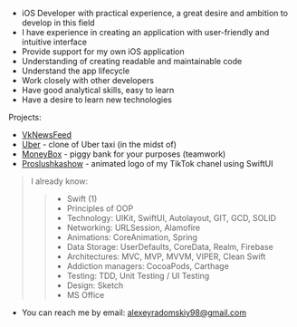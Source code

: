 - iOS Developer with practical experience, a great desire and ambition to develop in this field
- I have experience in creating an application with user-friendly and intuitive interface
- Provide support for my own iOS application
- Understanding of creating readable and maintainable code
- Understand the app lifecycle
- Work closely with other developers
- Have good analytical skills, easy to learn
- Have a desire to learn new technologies

Projects:
* [VkNewsFeed](https://github.com/AlexeyRadomskiy/VkNewsFeed/tree/main)
* [Uber](https://github.com/AlexeyRadomskiy/Uber.git) - clone of Uber taxi (in the midst of)
* [MoneyBox](https://github.com/AlexeyRadomskiy/MoneyBox.git) - piggy bank for your purposes (teamwork)
* [Proslushkashow](https://github.com/AlexeyRadomskiy/MyMoodLogoSwiftUI.git) - animated logo of my TikTok chanel using SwiftUI


> I already know:
>>  * Swift (1)
>>  * Principles of OOP
>>  * Technology: UIKit, SwiftUI, Autolayout, GIT, GCD, SOLID
>>  * Networking: URLSession, Alamofire
>>  * Animations: CoreAnimation, Spring
>>  * Data Storage: UserDefaults, CoreData, Realm, Firebase
>>  * Architectures: MVC, MVP, MVVM, VIPER, Clean Swift
>>  * Addiction managers: CocoaPods, Carthage
>>  * Testing: TDD, Unit Testing / UI Testing
>>  * Design: Sketch
>>  * MS Office
    
- You can reach me by email: alexeyradomskiy98@gmail.com
